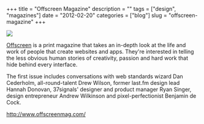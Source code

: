 +++
title = "Offscreen Magazine"
description = ""
tags = ["design", "magazines"]
date = "2012-02-20"
categories = ["blog"]
slug = "offscreen-magazine"
+++



  <div class="notebook-screenshot"><a href="http://www.offscreenmag.com/"><img src="http://media.konigi.com/notebook/offscreen-magazine.jpg" class="notebook-image" /></a></div><p><a href="http://www.offscreenmag.com/">Offscreen</a> is a print magazine that takes an in-depth look at the life and work of people that create websites and apps. They're interested in telling the less obvious human stories of creativity, passion and hard work that hide behind every interface.</p>

<p>The first issue includes conversations with web standards wizard Dan Cederholm, all-round-talent Drew Wilson, former last.fm design lead Hannah Donovan, 37signals' designer and product manager Ryan Singer, design entrepreneur Andrew Wilkinson and pixel-perfectionist Benjamin de Cock.</p>

    
  <a href="http://www.offscreenmag.com/">http://www.offscreenmag.com/</a>
